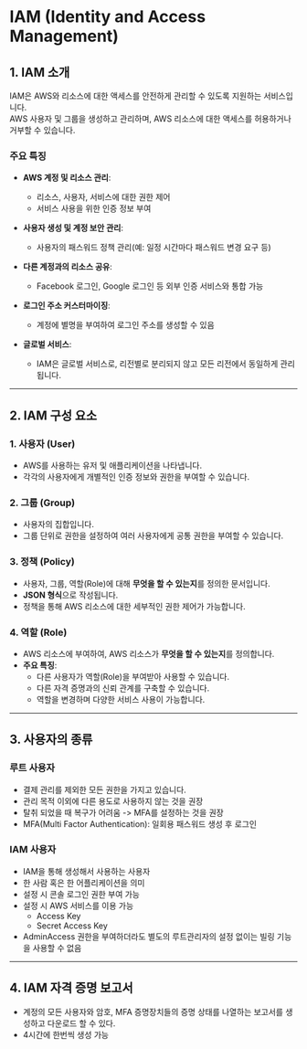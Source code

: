 # IAM (Identity and Access Management)

## 1. IAM 소개

IAM은 AWS와 리소스에 대한 액세스를 안전하게 관리할 수 있도록 지원하는 서비스입니다.  
AWS 사용자 및 그룹을 생성하고 관리하며, AWS 리소스에 대한 액세스를 허용하거나 거부할 수 있습니다.

### 주요 특징

- **AWS 계정 및 리소스 관리**:
  - 리소스, 사용자, 서비스에 대한 권한 제어
  - 서비스 사용을 위한 인증 정보 부여
  
- **사용자 생성 및 계정 보안 관리**:
  - 사용자의 패스워드 정책 관리(예: 일정 시간마다 패스워드 변경 요구 등)

- **다른 계정과의 리소스 공유**:
  - Facebook 로그인, Google 로그인 등 외부 인증 서비스와 통합 가능

- **로그인 주소 커스터마이징**:
  - 계정에 별명을 부여하여 로그인 주소를 생성할 수 있음

- **글로벌 서비스**:
  - IAM은 글로벌 서비스로, 리전별로 분리되지 않고 모든 리전에서 동일하게 관리됩니다.

---

## 2. IAM 구성 요소

### 1. 사용자 (User)

- AWS를 사용하는 유저 및 애플리케이션을 나타냅니다.
- 각각의 사용자에게 개별적인 인증 정보와 권한을 부여할 수 있습니다.

### 2. 그룹 (Group)

- 사용자의 집합입니다.
- 그룹 단위로 권한을 설정하여 여러 사용자에게 공통 권한을 부여할 수 있습니다.

### 3. 정책 (Policy)

- 사용자, 그룹, 역할(Role)에 대해 **무엇을 할 수 있는지**를 정의한 문서입니다.
- **JSON 형식**으로 작성됩니다.
- 정책을 통해 AWS 리소스에 대한 세부적인 권한 제어가 가능합니다.

### 4. 역할 (Role)

- AWS 리소스에 부여하여, AWS 리소스가 **무엇을 할 수 있는지**를 정의합니다.
- **주요 특징**:
  - 다른 사용자가 역할(Role)을 부여받아 사용할 수 있습니다.
  - 다른 자격 증명과의 신뢰 관계를 구축할 수 있습니다.
  - 역할을 변경하며 다양한 서비스 사용이 가능합니다.

---

## 3. 사용자의 종류

### 루트 사용자

- 결제 관리를 제외한 모든 권한을 가지고 있습니다.
- 관리 목적 이외에 다른 용도로 사용하지 않는 것을 권장
- 탈취 되었을 때 복구가 어려움 -> MFA를 설정하는 것을 권장
- MFA(Multi Factor Authentication): 일회용 패스워드 생성 후 로그인

### IAM 사용자

- IAM을 통해 생성해서 사용하는 사용자
- 한 사람 혹은 한 어플리케이션을 의미
- 설정 시 콘솔 로그인 권한 부여 가능
- 설정 시 AWS 서비스를 이용 가능
  - Access Key
  - Secret Access Key
- AdminAccess 권한을 부여하더라도 별도의 루트관리자의 설정 없이는 빌링 기능을 사용할 수 없음

---

## 4. IAM 자격 증명 보고서

- 계정의 모든 사용자와 암호, MFA 증명장치들의 증명 상태를 나열하는 보고서를 생성하고 다운로드 할 수 있다.
- 4시간에 한번씩 생성 가능
